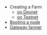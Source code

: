 - Creating a Farm
  - [on Devnet](@create_farm_devnet)
  - [on Testnet](@create_farm_testnet)
- [Booting a node](@booting_node)
- [Gateway farmer](@gateway_farmer)